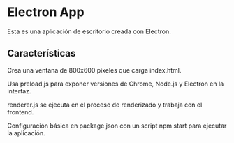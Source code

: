 # Electron App
Esta es una aplicación de escritorio creada con Electron.

## Características
Crea una ventana de 800x600 píxeles que carga index.html.

Usa preload.js para exponer versiones de Chrome, Node.js y Electron en la interfaz.

renderer.js se ejecuta en el proceso de renderizado y trabaja con el frontend.

Configuración básica en package.json con un script npm start para ejecutar la aplicación.
